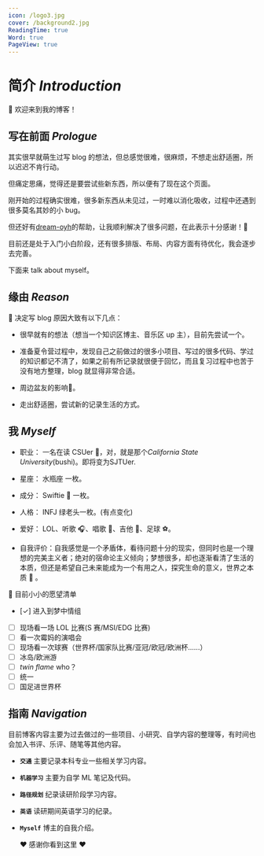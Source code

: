 ```yaml
---
icon: /logo3.jpg
cover: /background2.jpg
ReadingTime: true
Word: true
PageView: true
---
```


# 简介 _Introduction_

:wave: 欢迎来到我的博客！

## 写在前面 _Prologue_

其实很早就萌生过写 blog 的想法，但总感觉很难，很麻烦，不想走出舒适圈，所以迟迟不肯行动。

但痛定思痛，觉得还是要尝试些新东西，所以便有了现在这个页面。

刚开始的过程确实很难，很多新东西从未见过，一时难以消化吸收，过程中还遇到很多莫名其妙的小 bug。

但还好有[dream-oyh](https://dream-oyh.pages.dev/)的帮助，让我顺利解决了很多问题，在此表示十分感谢！:sparkling_heart:

目前还是处于入门小白阶段，还有很多排版、布局、内容方面有待优化，我会逐步去完善。

下面来 talk about myself。

## 缘由 _Reason_

:open_hands: 决定写 blog 原因大致有以下几点：

- 很早就有的想法（想当一个知识区博主、音乐区 up 主），目前先尝试一个。

- 准备夏令营过程中，发现自己之前做过的很多小项目、写过的很多代码、学过的知识都记不清了，如果之前有所记录就很便于回忆，而且复习过程中也苦于没有地方整理，blog 就显得非常合适。

- 周边盆友的影响:two_men_holding_hands:。

- 走出舒适圈，尝试新的记录生活的方式。

## 我 _Myself_

- 职业： 一名在读 CSUer :school:，对，就是那个*California State University*(bushi)。即将变为SJTUer.

- 星座： 水瓶座 <HopeIcon icon = 'shuipingzuo'/> 一枚。

- 成分： Swiftie :strawberry: 一枚。

- 人格： INFJ 绿老头一枚。(有点变化)

- 爱好： LOL、听歌 :headphones:、唱歌 :microphone:、吉他 :guitar:、足球 :soccer:。

- 自我评价：自我感觉是一个矛盾体，看待问题十分的现实，但同时也是一个理想的完美主义者；绝对的宿命论主义倾向；梦想很多，却也逐渐看清了生活的本质，但还是希望自己未来能成为一个有用之人，探究生命的意义，世界之本质 :thought_balloon: 。

:pencil: 目前小小的愿望清单

- [✓] 进入到梦中情组
- [ ] 现场看一场 LOL 比赛(S 赛/MSI/EDG 比赛)
- [ ] 看一次霉妈的演唱会
- [ ] 现场看一次球赛（世界杯/国家队比赛/亚冠/欧冠/欧洲杯......）
- [ ] 冰岛/欧洲游
- [ ] _twin flame_ who？
- [ ] 统一
- [ ] 国足进世界杯

## 指南 _Navigation_

目前博客内容主要为过去做过的一些项目、小研究、自学内容的整理等，有时间也会加入书评、乐评、随笔等其他内容。

- **`交通`** 主要记录本科专业一些相关学习内容。
- **`机器学习`** 主要为自学 ML 笔记及代码。
- **`路径规划`** 纪录读研阶段学习内容。
- **`英语`** 读研期间英语学习的纪录。
- **`Myself`** 博主的自我介绍。

  :heart: 感谢你看到这里 :heart:
